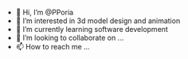- 👋 Hi, I’m @PPoria
- 👀 I’m interested in 3d model design and animation
- 🌱 I’m currently learning software development
- 💞️ I’m looking to collaborate on ...
- 📫 How to reach me ...
